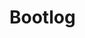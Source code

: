 # Bootlog

<script>
import Bootlog from "src/client/bootlog.js"
import d3 from "src/external/d3.v5.js"
(async() => {


  var currentboot = []
  await Bootlog.current().db.logs.each(ea => {
    if (ea.bootid == lively4currentbootid) {
      currentboot.push(ea)
    }
  })

  if (currentboot.length == 0) {
    return "no log for current boot, please enable <b>Preference > keep bootlog</b>"
  }


  var chart = await lively.create("d3-barchart")
  chart.style.width = "1200px"
  // chart.style.height = "4800px"
  
  
  
  var offset = currentboot[0].date
              
  var color = d3.scaleOrdinal(d3.schemeCategory10);
            
  var nodeMap = new Map();              
  var data = currentboot
    // .filter(ea => ea.mode.match(/resolveInstantiate(Dep?)End.*/))
    //.filter(ea => ea.time > 5) // filter out cached already loaded modules #TODO make it better
    .map(ea => {
      return {
        log: ea,
        children: [],
        label: ea.url.replace(/.*\//,""),
        x0: ea.date - ea.time - offset,
        x1: ea.date - offset,
      }
    })
    
  data = _.sortBy(data, d => d.log.date)
  data = data.map(d => {
      var parentNode = nodeMap.get(d.log.url)
      if (parentNode) {
        parentNode.children.push(d)
        d.parent = parentNode
        return null
      } else {
        nodeMap.set(d.log.url, d)
        return d
      }
    })
    .filter(ea => ea)
    
      // data.forEach(ea => {
      //   ea.x0 = _.min([ea.x0].concat(ea.children.map(ea => ea.x0)))
      //   ea.x1 = _.max([ea.x1].concat(ea.children.map(ea => ea.x1)))
      // });
    
  chart.config({
    height(d, defaultValue) {
    
      if (d.log.mode.match(/resolveInstantiate(Dep)?End/)) {
        return 0.3 * parseFloat(defaultValue)
      }
      return defaultValue
    },
    onclick(d, evt) {
      if(evt.shiftKey) {
        lively.openInspector(d)
      } else {
        lively.openBrowser(d.log.url, true)
      }
    },
    color(d) {
      return color(d.log.mode)
      // if (d.log.mode == "resolveInstantiateEnd") {
      //   return "steelblue"
      // } else {
      //   return "lightblue"
      // }
    },
    title(d) {
      return d.log.mode + " \n" + d.log.url + "\n" + d.log.time.toFixed(2) + "ms"
    }
  })
  
  chart.setData(data)
  chart.updateViz() 

  return chart
})()
</script>